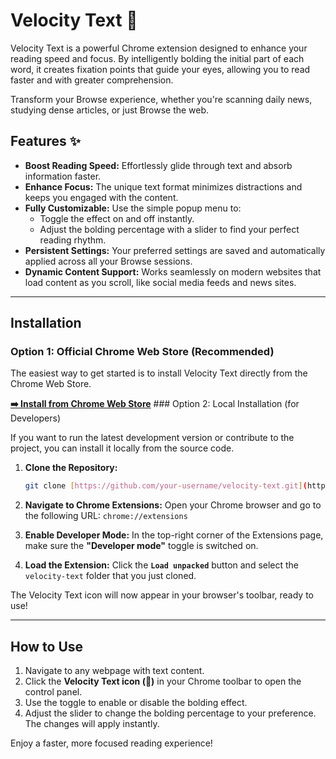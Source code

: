 # Velocity Text 🚀

Velocity Text is a powerful Chrome extension designed to enhance your reading speed and focus. By intelligently bolding the initial part of each word, it creates fixation points that guide your eyes, allowing you to read faster and with greater comprehension.

Transform your Browse experience, whether you're scanning daily news, studying dense articles, or just Browse the web.

## Features ✨

* **Boost Reading Speed:** Effortlessly glide through text and absorb information faster.
* **Enhance Focus:** The unique text format minimizes distractions and keeps you engaged with the content.
* **Fully Customizable:** Use the simple popup menu to:
    * Toggle the effect on and off instantly.
    * Adjust the bolding percentage with a slider to find your perfect reading rhythm.
* **Persistent Settings:** Your preferred settings are saved and automatically applied across all your Browse sessions.
* **Dynamic Content Support:** Works seamlessly on modern websites that load content as you scroll, like social media feeds and news sites.

---

## Installation

### Option 1: Official Chrome Web Store (Recommended)

The easiest way to get started is to install Velocity Text directly from the Chrome Web Store.

[**➡️ Install from Chrome Web Store**](https://chrome.google.com/webstore/detail/your-extension-id) ### Option 2: Local Installation (for Developers)

If you want to run the latest development version or contribute to the project, you can install it locally from the source code.

1.  **Clone the Repository:**
    ```bash
    git clone [https://github.com/your-username/velocity-text.git](https://github.com/your-username/velocity-text.git)
    ```
2.  **Navigate to Chrome Extensions:**
    Open your Chrome browser and go to the following URL: `chrome://extensions`

3.  **Enable Developer Mode:**
    In the top-right corner of the Extensions page, make sure the **"Developer mode"** toggle is switched on.

4.  **Load the Extension:**
    Click the **`Load unpacked`** button and select the `velocity-text` folder that you just cloned.

The Velocity Text icon will now appear in your browser's toolbar, ready to use!

---

## How to Use

1.  Navigate to any webpage with text content.
2.  Click the **Velocity Text icon (🚀)** in your Chrome toolbar to open the control panel.
3.  Use the toggle to enable or disable the bolding effect.
4.  Adjust the slider to change the bolding percentage to your preference. The changes will apply instantly.

Enjoy a faster, more focused reading experience!
